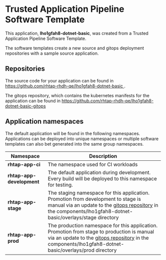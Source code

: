 # Trusted Application Pipeline Software Template

This application, **lho1gfah8-dotnet-basic**, was created from a Trusted Application Pipeline Software Template.

The software templates create a new source and gitops deployment repositories with a sample source application. 

## Repositories

The source code for your application can be found in [https://github.com/rhtap-rhdh-qe/lho1gfah8-dotnet-basic ](https://github.com/rhtap-rhdh-qe/lho1gfah8-dotnet-basic ).
 
The gitops repository, which contains the kubernetes manifests for the application can be found in 
[https://github.com/rhtap-rhdh-qe/lho1gfah8-dotnet-basic-gitops ](https://github.com/rhtap-rhdh-qe/lho1gfah8-dotnet-basic-gitops ) 

## Application namespaces 

The default application will be found in the following namespaces. Applications can be deployed into unique namespaces or multiple software templates can also bet generated into the same group namespaces.  

|  Namespace   |  Description   |  
| -------- | -------- |
| **rhtap-app-ci** | The namespace used for CI workloads |
| **rhtap-app-development** | The default application during development. Every build will be deployed to this namespace for testing. |
| **rhtap-app-stage** | The staging namespace for this application. Promotion from development to stage is manual via an update to the [gitops repository](https://github.com/rhtap-rhdh-qe/lho1gfah8-dotnet-basic-gitops ) in the components/lho1gfah8-dotnet-basic/overlays/stage directory |
| **rhtap-app-prod** | The production namespace for this application. Promotion from stage to production is manual via an update to the [gitops repository](https://github.com/rhtap-rhdh-qe/lho1gfah8-dotnet-basic-gitops ) in the components/lho1gfah8-dotnet-basic/overlays/prod directory |